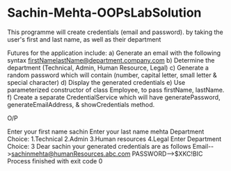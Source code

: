 # Sachin-Mehta-OOPsLabSolution

This programme will create credentials (email and password).
by taking the user's first and last name, as well as their department

Futures for the application include:
a) Generate an email with the following syntax
firstNamelastName@department.company.com
b) Determine the department (Technical, Admin, Human Resource, Legal)
c) Generate a random password which will contain (number, capital letter, small letter &
special character)
d) Display the generated credentials
e) Use parameterized constructor of class Employee, to pass firstName, lastName.
f) Create a separate CredentialService which will have generatePassword,
generateEmailAddress, & showCredentials method.

O/P

Enter your first name
sachin
Enter your last name
mehta
Department Choice:
 1.Technical
 2.Admin
 3.Human resources
 4.Legal
Enter Department Choice:
3
Dear sachin your generated credentials are as follows
Email-->sachinmehta@humanResources.abc.com
PASSWORD-->$XKC!BIC
Process finished with exit code 0

